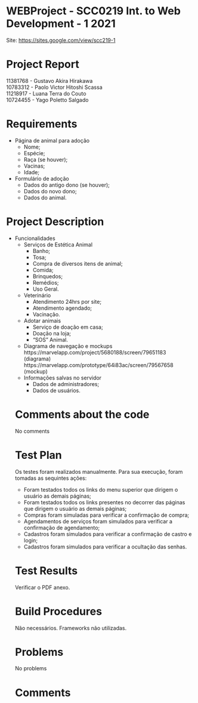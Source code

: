 # WEBProject - SCC0219 Int. to Web Development - 1 2021
Site: https://sites.google.com/view/scc219-1

# Project Report

11381768 - Gustavo Akira Hirakawa <br>
10783312 - Paolo Victor Hitoshi Scassa <br>
11218917 - Luana Terra do Couto <br>
10724455 - Yago Poletto Salgado <br>

# Requirements
<ul>
  <li>Página de animal para adoção
    <ul>
      <li>Nome;</li>
      <li>Espécie;</li>
      <li>Raça (se houver);</li>
      <li>Vacinas;</li>
      <li>Idade;</li>
    </ul>
  </li>
  <li>Formulário de adoção
    <ul>
      <li>Dados do antigo dono (se houver);</li>
      <li>Dados do novo dono;</li>
      <li>Dados do animal.</li>
    </ul>
  </li>
</ul>

# Project Description
<ul>
  <li>Funcionalidades
    <ul>
      <li>Serviços de Estética Animal
        <ul>
          <li>Banho;</li>
          <li>Tosa;</li>
          <li>Compra de diversos itens de animal;</li>
          <li>Comida;</li>
          <li>Brinquedos;</li>
          <li>Remédios;</li>
          <li>Uso Geral.</li>
        </ul>
      </li>
      <li>Veterinário
        <ul>
          <li>Atendimento 24hrs por site;</li>
          <li>Atendimento agendado;</li>
          <li>Vacinação.</li>
        </ul>
      </li>
      <li>Adotar animais
        <ul>
          <li>Serviço de doação em casa;</li>
          <li>Doação na loja;</li>
          <li>“SOS” Animal.</li>
        </ul>
      </li>
  <li>Diagrama de navegação e mockups</li>
      https://marvelapp.com/project/5680188/screen/79651183 (diagrama) <br>
      https://marvelapp.com/prototype/64i83ac/screen/79567658 (mockup)
  <li>Informações salvas no servidor
    <ul>
      <li>Dados de administradores;</li>
      <li>Dados de usuários.</li>
    </ul>
  </li>
</ul>


# Comments about the code
No comments
    
# Test Plan
Os testes foram realizados manualmente. Para sua execução, foram tomadas as sequintes ações:
<ul>
  <li> Foram testados todos os links do menu superior que dirigem o usuário as demais páginas; </li>
  <li> Foram testados todos os links presentes no decorrer das páginas que dirigem o usuário as demais páginas; </li>
  <li> Compras foram simuladas para verificar a confirmação de compra; </li>
  <li> Agendamentos de serviços foram simulados para verificar a confirmação de agendamento; </li>
  <li> Cadastros foram simulados para verificar a confirmação de castro e login; </li>
  <li> Cadastros foram simulados para verificar a ocultação das senhas. </li>
</ul>
    
# Test Results
Verificar o PDF anexo.    
    
# Build Procedures
Não necessários. Frameworks não utilizadas.
    
# Problems
No problems
    
# Comments
